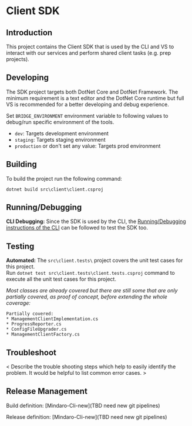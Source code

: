 # Client SDK

Introduction
------------
This project contains the Client SDK that is used by the CLI and VS to interact with our services and perform shared client tasks (e.g. prep projects).

Developing
------------
The SDK project targets both DotNet Core and DotNet Framework. The minimum requirement is a text editor and the DotNet Core runtime but full VS is recommended for a better developing and debug experience.

Set `BRIDGE_ENVIRONMENT` environment variable to following values to debug/run specific environment of the tools.  
* `dev`: Targets development environment
* `staging`: Targets staging environment
* `production` or don't set any value: Targets prod environment

Building
-------------
To build the project run the following command:

`dotnet build src\client\client.csproj`

Running/Debugging
-------
**CLI Debugging:**
Since the SDK is used by the CLI, the [Running/Debugging instructions of the CLI](..\cli\readme.md) can be followed to test the SDK too.

Testing
-------
**Automated:** 
The `src\client.tests\` project covers the unit test cases for this project.  
Run `dotnet test src\client.tests\client.tests.csproj` command to execute all the unit test cases for this project. 

*Most classes are already covered but there are still some that are only partially covered, as proof of concept, before extending the whole coverage:*

    Partially covered:
    * ManagementClientImplementation.cs
    * ProgressReporter.cs
    * ConfigFileUpgrader.cs
    * ManagementClientFactory.cs

Troubleshoot
------------
< Describe the trouble shooting steps which help to easily identify the problem. It would be helpful to list common error cases. >

Release Management
------------------
 Build definition: [Mindaro-Cli-new](TBD need new git pipelines)

 Release definition: [Mindaro-Cli-new](TBD need new git pipelines)